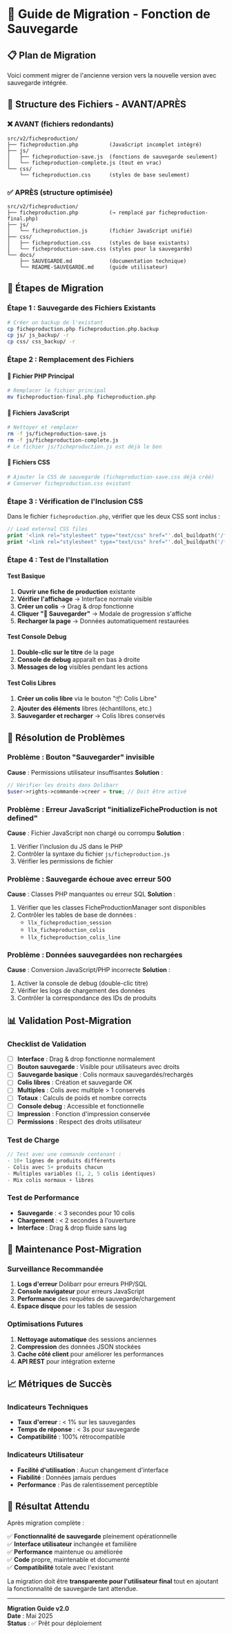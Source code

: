 # 🔄 Guide de Migration - Fonction de Sauvegarde

## 📋 Plan de Migration

Voici comment migrer de l'ancienne version vers la nouvelle version avec sauvegarde intégrée.

## 📂 Structure des Fichiers - AVANT/APRÈS

### ❌ AVANT (fichiers redondants)
```
src/v2/ficheproduction/
├── ficheproduction.php          (JavaScript incomplet intégré)
├── js/
│   ├── ficheproduction-save.js  (fonctions de sauvegarde seulement)
│   └── ficheproduction-complete.js (tout en vrac)
└── css/
    └── ficheproduction.css      (styles de base seulement)
```

### ✅ APRÈS (structure optimisée)
```
src/v2/ficheproduction/
├── ficheproduction.php          (→ remplacé par ficheproduction-final.php)
├── js/
│   └── ficheproduction.js       (fichier JavaScript unifié)
├── css/
│   ├── ficheproduction.css      (styles de base existants)
│   └── ficheproduction-save.css (styles pour la sauvegarde)
└── docs/
    ├── SAUVEGARDE.md            (documentation technique)
    └── README-SAUVEGARDE.md     (guide utilisateur)
```

## 🚀 Étapes de Migration

### Étape 1 : Sauvegarde des Fichiers Existants
```bash
# Créer un backup de l'existant
cp ficheproduction.php ficheproduction.php.backup
cp js/ js_backup/ -r
cp css/ css_backup/ -r
```

### Étape 2 : Remplacement des Fichiers

#### 📄 Fichier PHP Principal
```bash
# Remplacer le fichier principal
mv ficheproduction-final.php ficheproduction.php
```

#### 📂 Fichiers JavaScript
```bash
# Nettoyer et remplacer
rm -f js/ficheproduction-save.js
rm -f js/ficheproduction-complete.js
# Le fichier js/ficheproduction.js est déjà le bon
```

#### 🎨 Fichiers CSS
```bash
# Ajouter le CSS de sauvegarde (ficheproduction-save.css déjà créé)
# Conserver ficheproduction.css existant
```

### Étape 3 : Vérification de l'Inclusion CSS

Dans le fichier `ficheproduction.php`, vérifier que les deux CSS sont inclus :
```php
// Load external CSS files
print '<link rel="stylesheet" type="text/css" href="'.dol_buildpath('/ficheproduction/css/ficheproduction.css', 1).'">';
print '<link rel="stylesheet" type="text/css" href="'.dol_buildpath('/ficheproduction/css/ficheproduction-save.css', 1).'">';
```

### Étape 4 : Test de l'Installation

#### Test Basique
1. **Ouvrir une fiche de production** existante
2. **Vérifier l'affichage** → Interface normale visible
3. **Créer un colis** → Drag & drop fonctionne
4. **Cliquer "💾 Sauvegarder"** → Modale de progression s'affiche
5. **Recharger la page** → Données automatiquement restaurées

#### Test Console Debug
1. **Double-clic sur le titre** de la page
2. **Console de debug** apparaît en bas à droite
3. **Messages de log** visibles pendant les actions

#### Test Colis Libres
1. **Créer un colis libre** via le bouton "📦 Colis Libre"
2. **Ajouter des éléments** libres (échantillons, etc.)
3. **Sauvegarder et recharger** → Colis libres conservés

## 🐛 Résolution de Problèmes

### Problème : Bouton "Sauvegarder" invisible
**Cause** : Permissions utilisateur insuffisantes
**Solution** :
```php
// Vérifier les droits dans Dolibarr
$user->rights->commande->creer = true; // Doit être activé
```

### Problème : Erreur JavaScript "initializeFicheProduction is not defined"
**Cause** : Fichier JavaScript non chargé ou corrompu
**Solution** :
1. Vérifier l'inclusion du JS dans le PHP
2. Contrôler la syntaxe du fichier `js/ficheproduction.js`
3. Vérifier les permissions de fichier

### Problème : Sauvegarde échoue avec erreur 500
**Cause** : Classes PHP manquantes ou erreur SQL
**Solution** :
1. Vérifier que les classes FicheProductionManager sont disponibles
2. Contrôler les tables de base de données :
   - `llx_ficheproduction_session`
   - `llx_ficheproduction_colis`  
   - `llx_ficheproduction_colis_line`

### Problème : Données sauvegardées non rechargées
**Cause** : Conversion JavaScript/PHP incorrecte
**Solution** :
1. Activer la console de debug (double-clic titre)
2. Vérifier les logs de chargement des données
3. Contrôler la correspondance des IDs de produits

## 📊 Validation Post-Migration

### Checklist de Validation
- [ ] **Interface** : Drag & drop fonctionne normalement
- [ ] **Bouton sauvegarde** : Visible pour utilisateurs avec droits
- [ ] **Sauvegarde basique** : Colis normaux sauvegardés/rechargés
- [ ] **Colis libres** : Création et sauvegarde OK
- [ ] **Multiples** : Colis avec multiple > 1 conservés
- [ ] **Totaux** : Calculs de poids et nombre corrects
- [ ] **Console debug** : Accessible et fonctionnelle
- [ ] **Impression** : Fonction d'impression conservée
- [ ] **Permissions** : Respect des droits utilisateur

### Test de Charge
```php
// Test avec une commande contenant :
- 10+ lignes de produits différents
- Colis avec 5+ produits chacun
- Multiples variables (1, 2, 5 colis identiques)
- Mix colis normaux + libres
```

### Test de Performance
- **Sauvegarde** : < 3 secondes pour 10 colis
- **Chargement** : < 2 secondes à l'ouverture
- **Interface** : Drag & drop fluide sans lag

## 🔧 Maintenance Post-Migration

### Surveillance Recommandée
1. **Logs d'erreur** Dolibarr pour erreurs PHP/SQL
2. **Console navigateur** pour erreurs JavaScript  
3. **Performance** des requêtes de sauvegarde/chargement
4. **Espace disque** pour les tables de session

### Optimisations Futures
1. **Nettoyage automatique** des sessions anciennes
2. **Compression** des données JSON stockées
3. **Cache côté client** pour améliorer les performances
4. **API REST** pour intégration externe

## 📈 Métriques de Succès

### Indicateurs Techniques
- **Taux d'erreur** : < 1% sur les sauvegardes
- **Temps de réponse** : < 3s pour sauvegarde
- **Compatibilité** : 100% rétrocompatible

### Indicateurs Utilisateur  
- **Facilité d'utilisation** : Aucun changement d'interface
- **Fiabilité** : Données jamais perdues
- **Performance** : Pas de ralentissement perceptible

## 🎯 Résultat Attendu

Après migration complète :

✅ **Fonctionnalité de sauvegarde** pleinement opérationnelle  
✅ **Interface utilisateur** inchangée et familière  
✅ **Performance** maintenue ou améliorée  
✅ **Code** propre, maintenable et documenté  
✅ **Compatibilité** totale avec l'existant  

La migration doit être **transparente pour l'utilisateur final** tout en ajoutant la fonctionnalité de sauvegarde tant attendue.

---

**Migration Guide v2.0**  
**Date** : Mai 2025  
**Status** : ✅ Prêt pour déploiement
